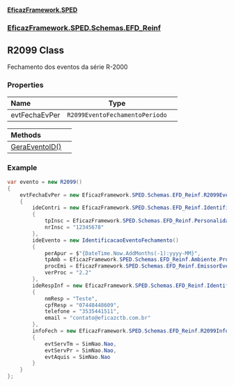 #### [EficazFramework.SPED](EficazFrameworkSPED.md 'EficazFramework SPED')
### [EficazFramework.SPED.Schemas.EFD_Reinf](EficazFramework.SPED.Schemas.EFD_Reinf.md 'EficazFramework.SPED.Schemas.EFD_Reinf')

## R2099 Class

Fechamento dos eventos da série R-2000
### Properties

| Name | Type | |
| :--- | :---: | :--- |
| evtFechaEvPer | `R2099EventoFechamentoPeriodo` |  |

| Methods | |
| :--- | :--- |
| [GeraEventoID()](EficazFramework.SPED.Schemas.EFD_Reinf/R2099/GeraEventoID().md 'EficazFramework.SPED.Schemas.EFD_Reinf.R2099.GeraEventoID()') | |

### Example
```csharp  
var evento = new R2099()  
{  
    evtFechaEvPer = new EficazFramework.SPED.Schemas.EFD_Reinf.R2099EventoFechamentoPeriodo()  
    {  
        ideContri = new EficazFramework.SPED.Schemas.EFD_Reinf.IdentificacaoContribuinte()  
        {  
            tpInsc = EficazFramework.SPED.Schemas.EFD_Reinf.PersonalidadeJuridica.CNPJ,  
            nrInsc = "12345678"  
        },  
        ideEvento = new IdentificacaoEventoFechamento()  
        {  
            perApur = $"{DateTime.Now.AddMonths(-1):yyyy-MM}",  
            tpAmb = EficazFramework.SPED.Schemas.EFD_Reinf.Ambiente.ProducaoRestrita_DadosReais,  
            procEmi = EficazFramework.SPED.Schemas.EFD_Reinf.EmissorEvento.AppContribuinte,  
            verProc = "2.2"  
        },  
        ideRespInf = new EficazFramework.SPED.Schemas.EFD_Reinf.IdentificacaoResponsavel()  
        {  
            nmResp = "Teste",  
            cpfResp = "07448448609",  
            telefone = "3535441511",  
            email = "contato@eficazctb.com.br"  
        },  
        infoFech = new EficazFramework.SPED.Schemas.EFD_Reinf.R2099InformacoesFechamento()  
        {  
            evtServTm = SimNao.Nao,  
            evtServPr = SimNao.Nao,  
            evtAquis = SimNao.Nao  
        }  
    }  
};  
```